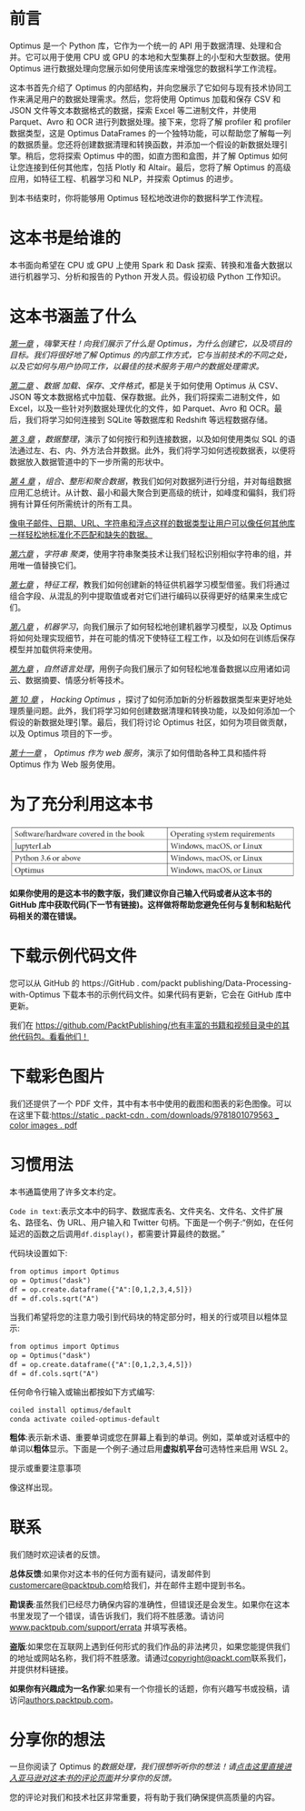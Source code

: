 # 前言

Optimus 是一个 Python 库，它作为一个统一的 API 用于数据清理、处理和合并。它可以用于使用 CPU 或 GPU 的本地和大型集群上的小型和大型数据。使用 Optimus 进行数据处理向您展示如何使用该库来增强您的数据科学工作流程。

这本书首先介绍了 Optimus 的内部结构，并向您展示了它如何与现有技术协同工作来满足用户的数据处理需求。然后，您将使用 Optimus 加载和保存 CSV 和 JSON 文件等文本数据格式的数据，探索 Excel 等二进制文件，并使用 Parquet、Avro 和 OCR 进行列数据处理。接下来，您将了解 profiler 和 profiler 数据类型，这是 Optimus DataFrames 的一个独特功能，可以帮助您了解每一列的数据质量。您还将创建数据清理和转换函数，并添加一个假设的新数据处理引擎。稍后，您将探索 Optimus 中的图，如直方图和盒图，并了解 Optimus 如何让您连接到任何其他库，包括 Plotly 和 Altair。最后，您将了解 Optimus 的高级应用，如特征工程、机器学习和 NLP，并探索 Optimus 的进步。

到本书结束时，你将能够用 Optimus 轻松地改进你的数据科学工作流程。

# 这本书是给谁的

本书面向希望在 CPU 或 GPU 上使用 Spark 和 Dask 探索、转换和准备大数据以进行机器学习、分析和报告的 Python 开发人员。假设初级 Python 工作知识。

# 这本书涵盖了什么

[*第一章*](B17166_01_Final_SB_epub.xhtml#_idTextAnchor015) ，*嗨擎天柱！向我们展示了什么是 Optimus，为什么创建它，以及项目的目标。我们将很好地了解 Optimus 的内部工作方式，它与当前技术的不同之处，以及它如何与用户协同工作，以最佳的技术服务于用户的数据处理需求。*

[*第二章*](B17166_02_Final_SS_epub.xhtml#_idTextAnchor039) 、*数据* *加载、保存、文件格式*，都是关于如何使用 Optimus 从 CSV、JSON 等文本数据格式中加载、保存数据。此外，我们将探索二进制文件，如 Excel，以及一些针对列数据处理优化的文件，如 Parquet、Avro 和 OCR。最后，我们将学习如何连接到 SQLite 等数据库和 Redshift 等远程数据存储。

[*第 3 章*](B17166_03_Final_VK_epub.xhtml#_idTextAnchor064) ，*数据整理*，演示了如何按行和列连接数据，以及如何使用类似 SQL 的语法通过左、右、内、外方法合并数据。此外，我们将学习如何透视数据表，以便将数据放入数据管道中的下一步所需的形状中。

[*第 4 章*](B17166_04_Final_VK_epub.xhtml#_idTextAnchor085) ，*组合、整形和聚合数据*，教我们如何对数据列进行分组，并对每组数据应用汇总统计。从计数、最小和最大聚合到更高级的统计，如峰度和偏斜，我们将拥有计算任何所需统计的所有工具。

[像电子邮件、日期、URL、字符串和浮点这样的数据类型让用户可以像任何其他库一样轻松地标准化不匹配和缺失的数据。](B17166_05_Final_VK_epub.xhtml#_idTextAnchor099)

[*第六章*](B17166_06_Final_SB_epub.xhtml#_idTextAnchor112) ，*字符串* *聚类*，使用字符串聚类技术让我们轻松识别相似字符串的组，并用唯一值替换它们。

[*第七章*](B17166_07_Final_VK_epub.xhtml#_idTextAnchor124) ，*特征工程*，教我们如何创建新的特征供机器学习模型借鉴。我们将通过组合字段、从混乱的列中提取值或者对它们进行编码以获得更好的结果来生成它们。

[*第八章*](B17166_08_Final_SB_epub.xhtml#_idTextAnchor150) ，*机器学习*，向我们展示了如何轻松地创建机器学习模型，以及 Optimus 将如何处理实现细节，并在可能的情况下使特征工程工作，以及如何在训练后保存模型并加载供将来使用。

[*第九章*](B17166_09_Final_SB_epub.xhtml#_idTextAnchor168) ，*自然语言处理*，用例子向我们展示了如何轻松地准备数据以应用诸如词云、数据摘要、情感分析等技术。

[*第 10 章*](B17166_10_Final_SB_epub.xhtml#_idTextAnchor187) ， *Hacking Optimus* ，探讨了如何添加新的分析器数据类型来更好地处理质量问题。此外，我们将学习如何创建数据清理和转换功能，以及如何添加一个假设的新数据处理引擎。最后，我们将讨论 Optimus 社区，如何为项目做贡献，以及 Optimus 项目的下一步。

[*第十一章*](B17166_11_Final_SB_epub.xhtml#_idTextAnchor204) ， *Optimus 作为 web 服务*，演示了如何借助各种工具和插件将 Optimus 作为 Web 服务使用。

# 为了充分利用这本书

![](img/Preface_Table_01.jpg)

**如果你使用的是这本书的数字版，我们建议你自己输入代码或者从这本书的 GitHub 库中获取代码(下一节有链接)。这样做将帮助您避免任何与复制和粘贴代码相关的潜在错误。**

# 下载示例代码文件

您可以从 GitHub 的 https://GitHub . com/packt publishing/Data-Processing-with-Optimus 下载本书的示例代码文件。如果代码有更新，它会在 GitHub 库中更新。

我们在 https://github.com/PacktPublishing/也有丰富的书籍和视频目录中的其他代码包。看看他们！

# 下载彩色图片

我们还提供了一个 PDF 文件，其中有本书中使用的截图和图表的彩色图像。可以在这里下载:[https://static . packt-cdn . com/downloads/9781801079563 _ color images . pdf](_ColorImages.pdf)

# 习惯用法

本书通篇使用了许多文本约定。

`Code in text`:表示文本中的码字、数据库表名、文件夹名、文件名、文件扩展名、路径名、伪 URL、用户输入和 Twitter 句柄。下面是一个例子:“例如，在任何延迟的函数之后调用`df.display()`，都需要计算最终的数据。”

代码块设置如下:

```
from optimus import Optimus
op = Optimus("dask")
df = op.create.dataframe({"A":[0,1,2,3,4,5]})
df = df.cols.sqrt("A")
```

当我们希望将您的注意力吸引到代码块的特定部分时，相关的行或项目以粗体显示:

```
from optimus import Optimus
op = Optimus("dask")
df = op.create.dataframe({"A":[0,1,2,3,4,5]})
df = df.cols.sqrt("A")
```

任何命令行输入或输出都按如下方式编写:

```
coiled install optimus/default 
conda activate coiled-optimus-default
```

**粗体**:表示新术语、重要单词或您在屏幕上看到的单词。例如，菜单或对话框中的单词以**粗体**显示。下面是一个例子:通过启用**虚拟机平台**可选特性来启用 WSL 2。

提示或重要注意事项

像这样出现。

# 联系

我们随时欢迎读者的反馈。

**总体反馈**:如果你对这本书的任何方面有疑问，请发邮件到[customercare@packtpub.com](mailto:customercare@packtpub.com)给我们，并在邮件主题中提到书名。

**勘误表**:虽然我们已经尽力确保内容的准确性，但错误还是会发生。如果你在这本书里发现了一个错误，请告诉我们，我们将不胜感激。请访问 www.packtpub.com/support/errata 并填写表格。

**盗版**:如果您在互联网上遇到任何形式的我们作品的非法拷贝，如果您能提供我们的地址或网站名称，我们将不胜感激。请通过[copyright@packt.com](mailto:copyright@packt.com)联系我们，并提供材料链接。

**如果你有兴趣成为一名作家**:如果有一个你擅长的话题，你有兴趣写书或投稿，请访问[authors.packtpub.com](http://authors.packtpub.com)。

# 分享你的想法

一旦你阅读了 Optimus 的*数据处理，我们很想听听你的想法！请[点击这里直接进入亚马逊对这本书的评论页面](https://packt.link/r/1-801-07956-0)并分享你的反馈。*

您的评论对我们和技术社区非常重要，将有助于我们确保提供高质量的内容。